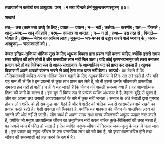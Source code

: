 **तत्प्रयासो न कर्तव्यो यत आयुव्र्यय: परम् ।** **न तथा विन्दते क्षेमं मुकुन्दचरणाश्बुजम् ॥ ४॥** 

**शब्दार्थ** 

**तत्—** **उस (काम तथा अर्थ) के लिए** **; प्रयास:—** **प्रयत्न** **; न—** **नहीं** **; कर्तव्य:—** **करणीय** **; यत:—** **जिससे** **; आयु:-व्यय:—** **आयु** **की हानि** **; परम्—** **एकमात्र या अन्तत:** **; न—** **न तो** **; तथा—** **उस तरह से** **; विन्दते—** **भोगता है** **; क्षेमम्—** **जीवन का अन्तिम लक्ष्य** **;** **मुकुन्द—** **भव-बन्धन से उद्धार करने वाले भगवान् के** **; चरण-अश्बुजम्—** **चरणकमलों को।** **.** 

**केवल इन्द्रिय-तृप्ति या भौतिक सुख के लिए आॢथक विकास द्वारा प्रयत्न नहीं करना** **चाहिए, क्योंकि इससे समय तथा शकि्त की हानि होती है और वास्तविक लाभ नहीं मिल पाता।** **यदि कोई कृष्णभावनामृत को लक्ष्य बनाकर प्रयत्न करे तो वह निश्चित रूप से आत्म-साक्षात्कार** **के आध्यात्मिक पद को प्राप्त कर सकता है। आॢथक विकास में अपने आपको संलग्न रखने से** **कोई ऐसा लाभ प्राप्त नहीं होता।** **तात्पर्य :** हम देखते हैं कि भौतिकतावादी व्यकि्त अपना भौतिक ऐश्वर्य बढ़ाने के लिए आॢथक विकास में दिन-रात लगे रहते हैं और यदि यह मान भी लें कि वे इन प्रयत्नों से कुछ लाभ प्राप्त कर लेते हैं, तो भी इससे उनके जीवन की वास्तविक समस्या हल नहीं हो पातीं। न ही वे यह जानते हैं कि जीवन की असली समस्या क्या है। यह आध्यात्मिक शिक्षा की कमी के कारण है। इस युग में विशेष रूप से प्रत्येक व्यक्ति अंधकार में है, देहात्म-बुद्धि से युक्त है और वह आत्मा तथा उसकी आवश्यकताओं के बारे में कुछ नहीं जानता। समाज के अंधे नेताओं द्वारा गुमराह होकर लोग शरीर को ही सब कुछ मान बैठते हैं और वे शरीर को भौतिक रूप से आरामदेह बनाये रखने का प्रयास करते रहते हैं। ऐसी सवयता को धिक्कार है, क्योंकि यह मानवता को जीवन के वास्तविक लक्ष्य को जानने की ओर नहीं ले जाती। लोग व्यर्थ ही अपना समय तथा मानव जीवनरूपी अमूल्य उपहार नष्ट करते हैं, क्योंकि जो मनुष्य आध्यात्मिक जीवन का अनुशीलन नहीं करता बल्कि कुत्ते-बिलि्लयों की तरह मरता है, वह अगले जन्म में पतित हो जाता है। ऐसा व्यक्ति मनुष्य-जीवन से निरन्तर जन्म-मृत्यु के चक्र में चला जाता है। इस प्रकार वह मनुष्य-जीवन के उस वास्तविक लाभ को खो देता है, जो कृष्णभावनाभावित होने तथा जीवन की समस्याओं को हल करने के रूप में है।  